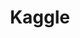 ---
# Featured tags need to have either the `list` or `grid` layout (PRO only).
layout: list

# The title of the tag's page.
title: Kaggle

# The name of the tag, used in a post's front matter (e.g. tags: [<slug>]).
slug: kaggle

# (Optional) Write a short (~150 characters) description of this featured tag.
description: >
  Kaggle Project Study

# (Optional) You can disable grouping posts by date.
<!-- no_groups: true -->

# Exclude this example category from the sitemap.
# DON'T USE THIS SETTING IN YOUR CATEGORIES!
sitemap: true
---